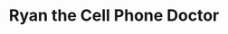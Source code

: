 ---
title: "Ryan the Cell Phone Doctor"
url: /bemidji/ryan-the-cell-phone-doctor/
shop: electronics
---